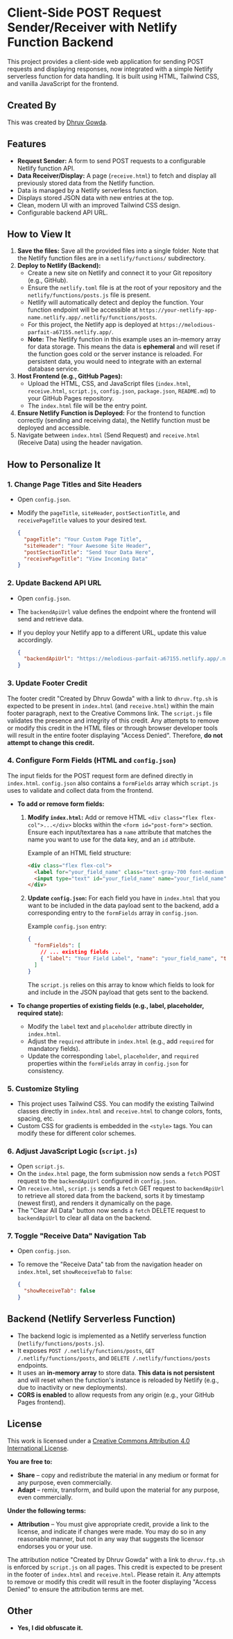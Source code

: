 # Client-Side POST Request Sender/Receiver with Netlify Function Backend

This project provides a client-side web application for sending POST requests and displaying responses, now integrated with a simple Netlify serverless function for data handling. It is built using HTML, Tailwind CSS, and vanilla JavaScript for the frontend.

## Created By

This was created by [Dhruv Gowda](dhruv.ftp.sh).

## Features

*   **Request Sender:** A form to send POST requests to a configurable Netlify function API.
*   **Data Receiver/Display:** A page (`receive.html`) to fetch and display all previously stored data from the Netlify function.
*   Data is managed by a Netlify serverless function.
*   Displays stored JSON data with new entries at the top.
*   Clean, modern UI with an improved Tailwind CSS design.
*   Configurable backend API URL.

## How to View It

1.  **Save the files:** Save all the provided files into a single folder. Note that the Netlify function files are in a `netlify/functions/` subdirectory.
2.  **Deploy to Netlify (Backend):**
    *   Create a new site on Netlify and connect it to your Git repository (e.g., GitHub).
    *   Ensure the `netlify.toml` file is at the root of your repository and the `netlify/functions/posts.js` file is present.
    *   Netlify will automatically detect and deploy the function. Your function endpoint will be accessible at `https://your-netlify-app-name.netlify.app/.netlify/functions/posts`.
    *   For this project, the Netlify app is deployed at `https://melodious-parfait-a67155.netlify.app/`.
    *   **Note:** The Netlify function in this example uses an in-memory array for data storage. This means the data is **ephemeral** and will reset if the function goes cold or the server instance is reloaded. For persistent data, you would need to integrate with an external database service.
3.  **Host Frontend (e.g., GitHub Pages):**
    *   Upload the HTML, CSS, and JavaScript files (`index.html`, `receive.html`, `script.js`, `config.json`, `package.json`, `README.md`) to your GitHub Pages repository.
    *   The `index.html` file will be the entry point.
4.  **Ensure Netlify Function is Deployed:** For the frontend to function correctly (sending and receiving data), the Netlify function must be deployed and accessible.
5.  Navigate between `index.html` (Send Request) and `receive.html` (Receive Data) using the header navigation.

## How to Personalize It

### 1. Change Page Titles and Site Headers

*   Open `config.json`.
*   Modify the `pageTitle`, `siteHeader`, `postSectionTitle`, and `receivePageTitle` values to your desired text.

    ```json
    {
      "pageTitle": "Your Custom Page Title",
      "siteHeader": "Your Awesome Site Header",
      "postSectionTitle": "Send Your Data Here",
      "receivePageTitle": "View Incoming Data"
    }
    ```

### 2. Update Backend API URL

*   Open `config.json`.
*   The `backendApiUrl` value defines the endpoint where the frontend will send and retrieve data.
*   If you deploy your Netlify app to a different URL, update this value accordingly.

    ```json
    {
      "backendApiUrl": "https://melodious-parfait-a67155.netlify.app/.netlify/functions/posts" // Change this if your Netlify function is elsewhere
    }
    ```

### 3. Update Footer Credit

The footer credit "Created by Dhruv Gowda" with a link to `dhruv.ftp.sh` is expected to be present in `index.html` (and `receive.html`) within the main footer paragraph, next to the Creative Commons link. The `script.js` file validates the presence and integrity of this credit. Any attempts to remove or modify this credit in the HTML files or through browser developer tools will result in the entire footer displaying "Access Denied". Therefore, **do not attempt to change this credit.**

### 4. Configure Form Fields (HTML and `config.json`)

The input fields for the POST request form are defined directly in `index.html`. `config.json` also contains a `formFields` array which `script.js` uses to validate and collect data from the frontend.

*   **To add or remove form fields:**
    1.  **Modify `index.html`:** Add or remove HTML `<div class="flex flex-col">...</div>` blocks within the `<form id="post-form">` section. Ensure each input/textarea has a `name` attribute that matches the name you want to use for the data key, and an `id` attribute.

        Example of an HTML field structure:
        ```html
        <div class="flex flex-col">
          <label for="your_field_name" class="text-gray-700 font-medium mb-1">Your Field Label*</label>
          <input type="text" id="your_field_name" name="your_field_name" class="mt-1 p-3 border ..." placeholder="Placeholder text" required>
        </div>
        ```

    2.  **Update `config.json`:** For each field you have in `index.html` that you want to be included in the data payload sent to the backend, add a corresponding entry to the `formFields` array in `config.json`.

        Example `config.json` entry:
        ```json
        {
          "formFields": [
            // ... existing fields ...
            { "label": "Your Field Label", "name": "your_field_name", "type": "text", "placeholder": "Placeholder text", "required": true }
          ]
        }
        ```
        The `script.js` relies on this array to know which fields to look for and include in the JSON payload that gets sent to the backend.

*   **To change properties of existing fields (e.g., label, placeholder, required state):**
    *   Modify the `label` text and `placeholder` attribute directly in `index.html`.
    *   Adjust the `required` attribute in `index.html` (e.g., add `required` for mandatory fields).
    *   Update the corresponding `label`, `placeholder`, and `required` properties within the `formFields` array in `config.json` for consistency.

### 5. Customize Styling

*   This project uses Tailwind CSS. You can modify the existing Tailwind classes directly in `index.html` and `receive.html` to change colors, fonts, spacing, etc.
*   Custom CSS for gradients is embedded in the `<style>` tags. You can modify these for different color schemes.

### 6. Adjust JavaScript Logic (`script.js`)

*   Open `script.js`.
*   On the `index.html` page, the form submission now sends a `fetch` POST request to the `backendApiUrl` configured in `config.json`.
*   On `receive.html`, `script.js` sends a `fetch` GET request to `backendApiUrl` to retrieve all stored data from the backend, sorts it by timestamp (newest first), and renders it dynamically on the page.
*   The "Clear All Data" button now sends a `fetch` DELETE request to `backendApiUrl` to clear all data on the backend.

### 7. Toggle "Receive Data" Navigation Tab

*   Open `config.json`.
*   To remove the "Receive Data" tab from the navigation header on `index.html`, set `showReceiveTab` to `false`:

    ```json
    {
      "showReceiveTab": false
    }
    ```

## Backend (Netlify Serverless Function)

*   The backend logic is implemented as a Netlify serverless function (`netlify/functions/posts.js`).
*   It exposes `POST /.netlify/functions/posts`, `GET /.netlify/functions/posts`, and `DELETE /.netlify/functions/posts` endpoints.
*   It uses an **in-memory array** to store data. **This data is not persistent** and will reset when the function's instance is reloaded by Netlify (e.g., due to inactivity or new deployments).
*   **CORS is enabled** to allow requests from any origin (e.g., your GitHub Pages frontend).

## License

This work is licensed under a [Creative Commons Attribution 4.0 International License](http://creativecommons.org/licenses/by/4.0/?ref=chooser-v1).

**You are free to:**

*   **Share** – copy and redistribute the material in any medium or format for any purpose, even commercially.
*   **Adapt** – remix, transform, and build upon the material for any purpose, even commercially.

**Under the following terms:**

*   **Attribution** – You must give appropriate credit, provide a link to the license, and indicate if changes were made. You may do so in any reasonable manner, but not in any way that suggests the licensor endorses you or your use.

The attribution notice "Created by Dhruv Gowda" with a link to `dhruv.ftp.sh` is enforced by `script.js` on all pages. This credit is expected to be present in the footer of `index.html` and `receive.html`. Please retain it. Any attempts to remove or modify this credit will result in the footer displaying "Access Denied" to ensure the attribution terms are met.


## Other

* **Yes, I did obfuscate it.**
